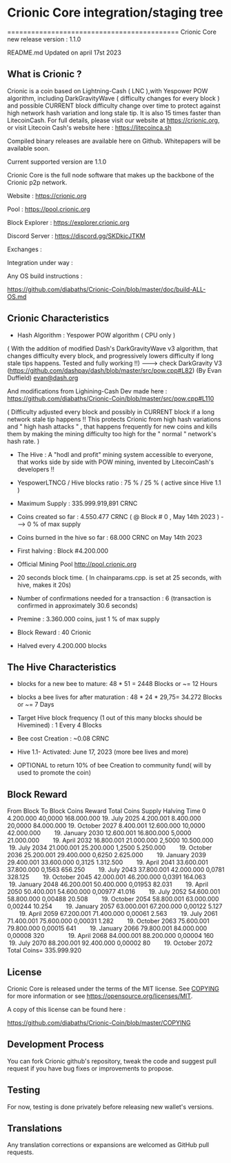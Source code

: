 
# Crionic Core integration/staging tree
===========================================
Crionic Core new release version : 1.1.0

README.md Updated on april 17st 2023

What is Crionic ?
----------------------

Crionic is a coin based on Lightning-Cash ( LNC ),with Yespower POW algorithm, including DarkGravityWave ( difficulty changes for every block ) and possible CURRENT block difficulty change over time to protect against high network hash variation and long stale tip. It is also 15 times faster than LitecoinCash. For full details, please visit our website at https://crionic.org, or visit Litecoin Cash's website here : https://litecoinca.sh 

Compiled binary releases are available here on Github.
Whitepapers will be available soon.

Current supported version are 1.1.0

Crionic Core is the full node software that makes up the backbone of the Crionic p2p network.


Website : https://crionic.org

Pool : https://pool.crionic.org

Block Explorer : https://explorer.crionic.org

Discord Server : https://discord.gg/SKDkjcJTKM


Exchanges : 

Integration under way : 



Any OS build instructions :

https://github.com/diabaths/Crionic-Coin/blob/master/doc/build-ALL-OS.md




Crionic Characteristics
---------------------------------------------------------------------------


- Hash Algorithm : Yespower POW algorithm    ( CPU only )

( With the addition of modified Dash's DarkGravityWave v3 algorithm, that changes difficulty every block, and progressively lowers difficulty if long stale tips happens. Tested and fully working !!) ---> check DarkGravity V3 (https://github.com/dashpay/dash/blob/master/src/pow.cpp#L82) (By Evan Duffield)
 <evan@dash.org>

And modifications from Lighining-Cash Dev made here :        https://github.com/diabaths/Crionic-Coin/blob/master/src/pow.cpp#L110

( Difficulty adjusted every block and possibly in CURRENT block if a long network stale tip happens !! This protects Crionic from high hash variations and " high hash attacks " , that happens frequently for new coins and kills them by making the mining difficulty too high for the " normal " network's hash rate. )


- The Hive : A "hodl and profit" mining system accessible to everyone, that works side by side with POW mining, invented by LitecoinCash's developers !!

- YespowerLTNCG / Hive blocks ratio : 75 % / 25 % ( active since Hive 1.1 )

- Maximum Supply : 335.999.919,891 CRNC 

- Coins created so far : 4.550.477 CRNC ( @ Block # 0 , May 14th 2023 ) ---> 0 % of max supply

- Coins burned in the hive so far : 68.000 CRNC  on May 14th 2023 

- First halving : Block #4.200.000

- Official Mining Pool http://pool.crionic.org

- 20 seconds block time. ( In chainparams.cpp. is set at 25 seconds, with hive, makes it 20s)

- Number of confirmations needed for a transaction : 6  (transaction is confirmed in approximately 30.6 seconds)

- Premine : 3.360.000 coins, just 1 % of max supply

- Block Reward : 40 Crionic

- Halved every 4.200.000 blocks


The Hive Characteristics
---------------------------------------------------------------------------

- blocks for a new bee to mature: 48 * 51 = 2448 Blocks or ~= 12 Hours

- blocks a bee lives for after maturation : 48 * 24 * 29,75= 34.272 Blocks or ~= 7 Days

- Target Hive block frequency (1 out of this many blocks should be Hivemined) : 1 Every 4 Blocks 

- Bee cost Creation : ~0.08 CRNC

- Hive 1.1- Activated: June 17, 2023 (more bee lives and more) 

- OPTIONAL to return 10% of bee Creation to community fund( will by used to promote the coin)



Block Reward
---------------------------------------------------------------------------
					
From Block	To Block	Coins Reward	Total Coins Supply		Halving Time
0		4.200.000	40,0000			168.000.000		19. July 2025
4.200.001	8.400.000	20,0000			84.000.000		19. October 2027
8.400.001	12.600.000	10,0000			42.000.000	        19. January 2030
12.600.001	16.800.000	5,0000			21.000.000	        19. April 2032
16.800.001	21.000.000	2,5000			10.500.000	        19. July 2034
21.000.001	25.200.000	1,2500			5.250.000	        19. October 2036
25.200.001	29.400.000	0,6250			2.625.000	        19. January 2039
29.400.001	33.600.000	0,3125			1.312.500	        19. April 2041
33.600.001	37.800.000	0,1563			656.250		        19. July 2043
37.800.001	42.000.000	0,0781			328.125		        19. October 2045
42.000.001	46.200.000	0,0391			164.063		        19. January 2048
46.200.001	50.400.000	0,01953			82.031		        19. April 2050
50.400.001	54.600.000	0,00977			41.016		        19. July 2052
54.600.001	58.800.000	0,00488			20.508		        19. October 2054
58.800.001	63.000.000	0,00244			10.254		        19. January 2057
63.000.001	67.200.000	0,00122			5.127		        19. April 2059
67.200.001	71.400.000	0,00061			2.563		        19. July 2061
71.400.001	75.600.000	0,00031			1.282		        19. October 2063
75.600.001	79.800.000	0,00015			641		        19. January 2066
79.800.001	84.000.000	0,00008			320	       	        19. April 2068
84.000.001	88.200.000	0,00004			160		        19. July 2070
88.200.001	92.400.000	0,00002			80		        19. October 2072
Total Coins=			335.999.920	



License
-------

Crionic Core is released under the terms of the MIT license. See [COPYING](COPYING) for more
information or see https://opensource.org/licenses/MIT.

A copy of this license can be found here :

https://github.com/diabaths/Crionic-Coin/blob/master/COPYING


Development Process
-------------------

You can fork Crionic github's repository, tweak the code and suggest pull request if you have bug fixes or improvements to propose.

Testing
-------

For now, testing is done privately before releasing new wallet's versions.

Translations
------------

Any translation corrections or expansions are welcomed as GitHub pull requests.
